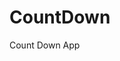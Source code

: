 # CountDown
 Count Down App
     
        
                                              
                                                
                                           
                                   
                   
           
  
 
  
 
